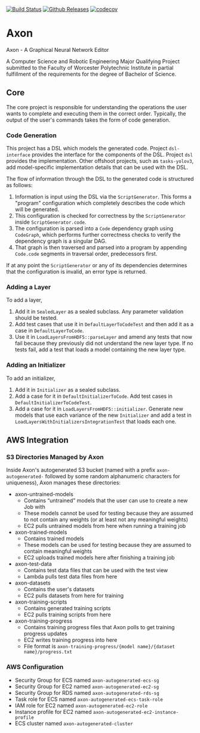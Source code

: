 [![Build Status](https://dev.azure.com/wpilib/DesktopTools/_apis/build/status/wpilibsuite.Axon?branchName=master)](https://dev.azure.com/wpilib/DesktopTools/_build/latest?definitionId=34&branchName=master)
[![Github Releases](https://img.shields.io/github/downloads/wpilibsuite/Axon/total.svg)](https://github.com/wpilibsuite/Axon/releases/latest)
[![codecov](https://codecov.io/gh/wpilibsuite/Axon/branch/master/graph/badge.svg)](https://codecov.io/gh/wpilibsuite/Axon)

# Axon

Axon - A Graphical Neural Network Editor

A Computer Science and Robotic Engineering Major Qualifying Project submitted to
the Faculty of Worcester Polytechnic Institute in partial fulfillment of the
requirements for the degree of Bachelor of Science.

## Core

The core project is responsible for understanding the operations the user wants
to complete and executing them in the correct order. Typically, the output of
the user's commands takes the form of code generation.

### Code Generation

This project has a DSL which models the generated code. Project `dsl-interface`
provides the interface for the components of the DSL. Project `dsl` provides
the implementation. Other offshoot projects, such as `tasks-yolov3`, add
model-specific implementation details that can be used with the DSL.

The flow of information through the DSL to the generated code is structured as
follows:

1. Information is input using the DSL via the `ScriptGenerator`. This forms a
"program" configuration which completely describes the code which will be
generated.
2. This configuration is checked for correctness by the `ScriptGenerator` inside
`ScriptGenerator.code`.
3. The configuration is parsed into a `Code` dependency graph using `CodeGraph`,
which performs further correctness checks to verify the dependency graph is a
singular DAG.
4. That graph is then traversed and parsed into a program by appending
`Code.code` segments in traversal order, predecessors first.

If at any point the `ScriptGenerator` or any of its dependencies determines
that the configuration is invalid, an error type is returned.

### Adding a Layer

To add a layer,

1. Add it in `SealedLayer` as a sealed subclass. Any parameter validation should be tested.
2. Add test cases that use it in `DefaultLayerToCodeTest` and then add it as a case in
`DefaultLayerToCode`.
3. Use it in `LoadLayersFromHDF5::parseLayer` and amend any tests that now fail because they
previously did not understand the new layer type. If no tests fail, add a test that loads a model
containing the new layer type.

### Adding an Initializer

To add an initializer,

1. Add it in `Initializer` as a sealed subclass.
2. Add a case for it in `DefaultInitializerToCode`. Add test cases in
`DefaultInitializerToCodeTest`.
3. Add a case for it in `LoadLayersFromHDF5::initializer`. Generate new models that use each
variance of the new `Initializer` and add a test in `LoadLayersWithInitializersIntegrationTest` that
loads each one. 

## AWS Integration

### S3 Directories Managed by Axon

Inside Axon's autogenerated S3 bucket (named with a prefix `axon-autogenerated-` followed by some
random alphanumeric characters for uniqueness), Axon manages these directories:

- axon-untrained-models
    - Contains “untrained” models that the user can use to create a new Job with
    - These models cannot be used for testing because they are assumed to not contain any weights (or at least not any meaningful weights)
    - EC2 pulls untrained models from here when running a training job
- axon-trained-models
    - Contains trained models
    - These models can be used for testing because they are assumed to contain meaningful weights
    - EC2 uploads trained models here after finishing a training job
- axon-test-data
    - Contains test data files that can be used with the test view
    - Lambda pulls test data files from here
- axon-datasets
    - Contains the user's datasets
    - EC2 pulls datasets from here for training
- axon-training-scripts
    - Contains generated training scripts
    - EC2 pulls training scripts from here
- axon-training-progress
    - Contains training progress files that Axon polls to get training progress updates
    - EC2 writes training progress into here
    - File format is `axon-training-progress/{model name}/{dataset name}/progress.txt`

### AWS Configuration

- Security Group for ECS named `axon-autogenerated-ecs-sg`
- Security Group for EC2 named `axon-autogenerated-ec2-sg`
- Security Group for RDS named `axon-autogenerated-rds-sg`
- Task role for ECS named `axon-autogenerated-ecs-task-role`
- IAM role for EC2 named `axon-autogenerated-ec2-role`
- Instance profile for EC2 named `axon-autogenerated-ec2-instance-profile`
- ECS cluster named `axon-autogenerated-cluster`
